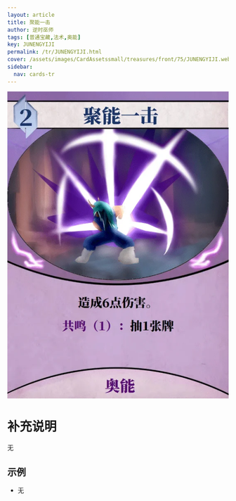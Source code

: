 ```yaml
---
layout: article
title: 聚能一击
author: 逆时巫师
tags: [普通宝藏,法术,奥能]
key: JUNENGYIJI
permalink: /tr/JUNENGYIJI.html
cover: /assets/images/CardAssetssmall/treasures/front/75/JUNENGYIJI.webp
sidebar:
  nav: cards-tr
---
```

![](/assets/images/CardAssets/treasures/front/75/JUNENGYIJI.webp)

# 补充说明
无


## 示例
* 无